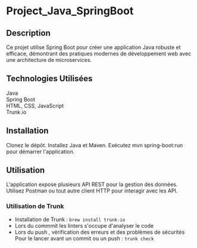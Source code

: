 # Project_Java_SpringBoot

## Description

Ce projet utilise Spring Boot pour créer une application Java robuste et efficace, démontrant des pratiques modernes de développement web avec une architecture de microservices.

## Technologies Utilisées

Java  
Spring Boot  
HTML, CSS, JavaScript  
Trunk.io

## Installation

Clonez le dépôt.
Installez Java et Maven.
Exécutez mvn spring-boot:run pour démarrer l'application.

## Utilisation

L'application expose plusieurs API REST pour la gestion des données. Utilisez Postman ou tout autre client HTTP pour interagir avec les API.

### Utilisation de Trunk

- Installation de Trunk : `brew install trunk-io`
- Lors du commmit les linters s'occupe d'analyser le code
- Lors du push , vérification des erreurs et des problèmes de sécurités
  Pour le lancer avant un commit ou un push : `trunk check`
